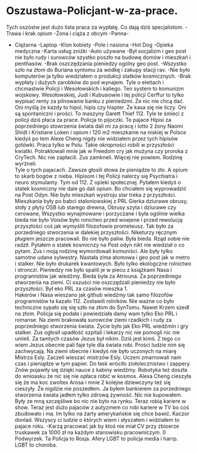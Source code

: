 # Oszustawa-Policjant-w-za-prace.
Tych oszóstw jest dużo lista praca za wypłatę. Co dają dziś specjalistom.
-Trawa i krak opium
-Żona i ciąża z obcym
-Panna-
- Ciężarna
-Laptop
-Klon kobiety
-Pole i nasiona
-Hot Dog
-Opieka medyczna
-Karta usług zniżki
-Auto używane
-Był socjalizm i geo post nie było rudy i surowców szystko poszło na budowę domów i mieszkań i penthasów.
-Brak oszczędzania pieniedzy ogólny geo post.
-Wszystko szło na złom do Buriana syntomu za wódkę i zakupy stacji rav.
-Nie było komputerów ja tylko wiedziałem o produkcji statków kosmicznych. 
-Brak wypłaty i dużych zarobków do pod wynajem.
Tyle o eleitach i chcmastwie Policji i Wesołowskich i kaliego. 
Ten system to komunizm wojskowy. 
Wesołowskiej, Judi i Kubusiowie i tej policji Cerffur to tylko wypisać renty za pilnowanie banku z pieniedzmi. Że nic nie chcą dać. 
Oni myślą że każdy to hipol, hipis czy hispter. Że kasa się nie liczy. 
Oni są spontaniczni i prości. To maszyny Garett Thief 112.
Tyle te śmieci z policji dziś płaca za prace. 
Policja to pijoczki.
Te pajace Hipisi za poprzedniego stowrzenia świata dali mi za pracę i lotto 2 żony Naomi Shidt i Kristiane Loken i opium i 120 m2 mieszkanie na niskiej w Polsce kiedyś po tem Alexe Cheng nigdy nie widziałem przez tych hipisów gotówki. Praca tylko w Polu. Takie okropności robili w przyszłości kwiatki. 
Potraktowali mnie jak w Freedom cry jak mużyna czy proroka z CryTech. Nic nie zapłacili. Zus zamkneli. Więcej nie powiem. Rodzinę wyrżneli.    
Tyle o tych pajacach.
Zawsze głosili słowa że pieniądze to zło. A opium to skarb bogów z nieba. 
Hipisom i tej Policji nalerzy się Psychiatra i neuro stymulanty. Tym od 112. Z opieki społecznej. 
Pytałem kiedyś o statek kosmiczny nie dale go dali opium. Bo chciałem się wyprowadzić na Post Odyn. 
Nie było mieszkań wystroju star treka z przyszłości. Mieszkania były po babci staloniowskiej z PRL Gierka dziurawe obrusy, stoły z płyty OSB lub starego drewna, Obrusy szyta i dziurawe czy cerowane, Wszystko wynajmowane i porzyczane i była ogólnie wielka bieda nie było Voisów było ronictwo przed woejene i przed rewolucją przyszłości coś jak wymyślili filozofowie prometeusz. Tak było za porzedniego stworzenia w dalekiej przyszłości. Niketurzy ręcznym pługiem jeszcze pracowali. Bo nie było paliw. Była bieda. Rząd sobie nie radził. Pytałem o statek kosmicnzy na Post odyn nikt nie wiedział o co pytam. 
Zus i moją rodzinę wymordowali komuniści. Ale były tylko samotne udane sylwestry. 
Nastała zima atomowa i geo post jak w metro i stalker. Nie było drukarek kwantowych. Było tylko ekologczne rolnictwo i stronczi. Pieniedzy nie było spalili je w piecu z książkami Nasa i programistów jak wiedźmy. Bieda była za Atriouna. Za poprzedniego stworzenia na ziemi. Ci oszuści nie oszczędzali pieniedzy nie było przyszłości. Był eko PRL za czasów mieszka 1.  
Hakerów i Nasa wieszano jak github wiedźmy tak samo filozofów programistów ta kazało 112. 
Zostawili rolników. 
Nie ważne co było techniczne sypało się się szło na złom do SynTomu. Nawet Krzem szedł na złom.
Policja się podała i powiedziała damy wam tylko Eko PRL i romanse. 
Na ziemi brakowała surowców ziemi rzadkich i rudy za poprzedniego stworzenia świata.
Życie było jak Eko PRL wiedźmin i gry stalker. 
Zus ogłosił upadłość szpitali i lekarzy nic nie pomogli nic nie umieli. 
Za tamtych czasów Jezus był nikim. Dziś jest kimś. 
Z tego co wiem Jezus obecnie pali faje tyle dla świata robi. Prości ludzie nim się zachwycają. 
Na ziemi obecnie i kiedyś nie było uczonych na miarę Mistrza Esly. 
Zaczeli wieszać mistrzów Esly. Uczeni zmarnowali nam czas i pieniądze w tym papier. Do łask wróciło ziołolecznistwo i zappery. Znów pojawiły się dzięki nauce z kabiny wiedźmy. 
Robotyka też doszła do wnioasku że nic się nie opłaca robić w kosmos.
Alexa Cheng cieszyła się że ma koc zwoltex Arosa i mnie 2 kolejne dziewczyny też się cieszyły. Że nigdzie nie poszedłem. 
Ja byłem bankierem za porzedniego stworzenia świata jadłem tylko zdrową żywność. Nic nie kupowałem.
Były ze mną szczęśliwe bo nic nie było na rynku. Teraz robią kariere w show. 
Teraz jest dużo pajaców z autyzmem co robi kariere w TV bo coś zbudowało i ma. 
Im tylko na żarty amerykańskie się chce bawić. 
Kaczor donlad. 
Wszyscy ci ludzie o których wiem i słyszałem i widziałem to pajace roku. 
-Karzą pracować jak by ktoś nie miał CV przy zbioerze truskawek za 1000 zł na każdym stanowisku pracowniczym. 0 Podwyrzek. Ta Policja to Rosja. 
Afery LGBT to policja media i harrp. LGBT to choroba. 
